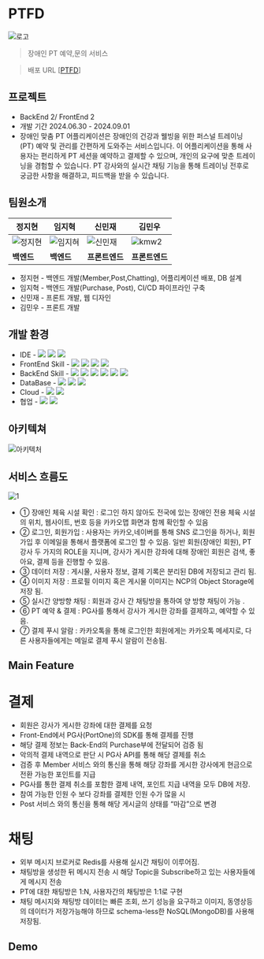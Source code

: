 # PTFD
![로고](https://github.com/user-attachments/assets/488e628b-1f33-41dd-86f9-dae5c359f75f)

> 장애인 PT 예약,문의 서비스

> 배포 URL [[PTFD](http://default-front-84485-25569413-20a094b6a545.kr.lb.naverncp.com:30)]

## 프로젝트
- BackEnd 2/ FrontEnd 2
- 개발 기간 2024.06.30 - 2024.09.01
- 장애인 맞춤 PT 어플리케이션은 장애인의 건강과 웰빙을 위한 퍼스널 트레이닝(PT) 예약 및 관리를 간편하게 도와주는 서비스입니다. 이 어플리케이션을 통해 사용자는 편리하게 PT 세션을 예약하고 결제할 수 있으며, 개인의 요구에 맞춘 트레이닝을 경험할 수 있습니다. PT 강사와의 실시간 채팅 기능을 통해 트레이닝 전후로 궁금한 사항을 해결하고, 피드백을 받을 수 있습니다.

## 팀원소개
| **정지현** | **임지혁** | **신민재** | **김민우** |
| ---------- | ---------- | ---------- |------------|
| ![정지현](https://github.com/user-attachments/assets/fafc64d6-822a-40fc-b95a-4ba787bda859) | ![임지혀](https://github.com/user-attachments/assets/7ad081ee-1908-4dd7-9dbc-9d99a9287edb) | ![신민재](https://github.com/user-attachments/assets/b5c36a1c-c2d0-4a34-a40e-ad1b49f402d5) | ![kmw2](https://github.com/user-attachments/assets/da799522-3d1f-4535-8a9c-c398c0b43f38) |
| **백엔드** | **백엔드** | **프론트엔드** | **프론트엔드** |

- 정지현 - 백엔드 개발(Member,Post,Chatting), 어플리케이션 배포, DB 설계
- 임지혁 - 백엔드 개발(Purchase, Post), CI/CD 파이프라인 구축
- 신민재 - 프론트 개발, 웹 디자인
- 김민우 - 프론트 개발


## 개발 환경
- IDE - <img src="https://img.shields.io/badge/intellij-041E42?style=for-the-badge&logo=intellijidea&logoColor=white"> <img src="https://img.shields.io/badge/visual studio code-4B8BF5?style=for-the-badge&logo=v&logoColor=black"> <img src="https://img.shields.io/badge/naver cloud-00BC8E?style=for-the-badge&logo=icloud&logoColor=black">
- FrontEnd Skill - <img src="https://img.shields.io/badge/javascript-F7DF1E?style=for-the-badge&logo=javascript&logoColor=black"> <img src="https://img.shields.io/badge/react-61DAFB?style=for-the-badge&logo=react&logoColor=black"> <img src="https://img.shields.io/badge/node.js-339933?style=for-the-badge&logo=Node.js&logoColor=white"> <img src="https://img.shields.io/badge/next.js-000000?style=for-the-badge&logo=nextdotjs&logoColor=white">
- BackEnd Skill - <img src="https://img.shields.io/badge/java-007396?style=for-the-badge&logo=java&logoColor=white"> <img src="https://img.shields.io/badge/springboot-6DB33F?style=for-the-badge&logo=springboot&logoColor=white"> <img src="https://img.shields.io/badge/spring security-6DB33F?style=for-the-badge&logo=springsecurity&logoColor=white"> <img src="https://img.shields.io/badge/spring data jpa-6DB33F?style=for-the-badge&logo=spring&logoColor=white"> <img src="https://img.shields.io/badge/spring cloud-6DB33F?style=for-the-badge&logo=spring&logoColor=white"> <img src="https://img.shields.io/badge/stomp-041E42?style=for-the-badge&logo=socketdotio&logoColor=white">
- DataBase - <img src="https://img.shields.io/badge/mysql-4479A1?style=for-the-badge&logo=mysql&logoColor=white"> <img src="https://img.shields.io/badge/mongoDB-47A248?style=for-the-badge&logo=MongoDB&logoColor=white"> <img src="https://img.shields.io/badge/redis-FF4438?style=for-the-badge&logo=redis&logoColor=white"> 
- Cloud - <img src="https://img.shields.io/badge/docker-2496ED?style=for-the-badge&logo=docker&logoColor=white"> <img src="https://img.shields.io/badge/Kubernetes-326CE5?style=for-the-badge&logo=kubernetes&logoColor=white"> 
- 협업 - <img src="https://img.shields.io/badge/github-181717?style=for-the-badge&logo=github&logoColor=white"> <img src="https://img.shields.io/badge/notion-000000?style=for-the-badge&logo=notion&logoColor=white"> 

## 아키텍쳐
![아키텍처](https://github.com/user-attachments/assets/99f25eea-bec4-4140-8b95-ec1b4f83e6ef)

## 서비스 흐름도
![1](https://github.com/user-attachments/assets/25545ad8-bbb2-47cf-82a7-74a8c66a1625)

- ① 장애인 체육 시설 확인 : 로그인 하지 않아도 전국에 있는 장애인 전용 체육 시설의 위치, 
    웹사이트, 번호 등을 카카오맵 화면과 함께 확인할 수 있음
- ② 로그인, 회원가입 : 사용자는 카카오,네이버를 통해 SNS 로그인을 하거나, 회원가입 후 이메일을 통해서 플랫폼에 로그인 할 수 있음.
    일반 회원(장애인 회원), PT 강사 두 가지의 ROLE을 지니며, 강사가 게시한 강좌에 대해 
    장애인 회원은 검색, 좋아요, 결제 등을 진행할 수 있음. 
- ③ 데이터 저장 : 게시물, 사용자 정보, 결제 기록은 분리된 DB에 저장되고 관리 됨.
- ④ 이미지 저장 : 프로필 이미지 혹은 게시물 이미지는 NCP의 Object Storage에 저장 됨.
- ⑤ 실시간 양방향 채팅 : 회원과 강사 간 채팅방을 통하여 양 방향 채팅이 가능 .
- ⑥ PT 예약 & 결제 : PG사를 통해서 강사가 게시한 강좌를 결제하고, 예약할 수 있음.
- ⑦ 결제 푸시 알람 : 카카오톡을 통해 로그인한 회원에게는 카카오톡 메세지로, 다른 
     사용자들에게는 메일로 결제 푸시 알람이 전송됨.

## Main Feature

# 결제
- 회원은 강사가 게시한 강좌에 대한 결제를 요청
- Front-End에서 PG사(PortOne)의 SDK를 통해 결제를 진행
- 해당 결제 정보는 Back-End의 Purchase부에 전달되어 검증 됨
- 악의적 결제 내역으로 판단 시 PG사 API를 통해 해당 결제를 취소
- 검증 후 Member 서비스 와의 통신을 통해 해당 강좌를 게시한 강사에게 현금으로 전환 가능한 포인트를 지급 
- PG사를 통한 결제 취소를 포함한 결제 내역, 포인트 지급 내역을 모두 DB에 저장.
- 참여 가능한 인원 수 보다 강좌를 결제한 인원 수가 많을 시 
- Post 서비스 와의 통신을 통해 해당 게시글의 상태를 “마감”으로 변경

# 채팅
- 외부 메시지 브로커로 Redis를 사용해 실시간 채팅이 이루어짐.
- 채팅방을 생성한 뒤 메시지 전송 시 해당 Topic을 Subscribe하고 있는 사용자들에게 메시지 전송
- PT에 대한 채팅방은 1:N, 사용자간의 채팅방은 1:1로 구현
- 채팅 메시지와 채팅방 데이터는 빠른 조회, 쓰기 성능을 요구하고 이미지, 동영상등의 데이터가 저장가능해야 하므로 schema-less한 NoSQL(MongoDB)를 사용해 저장됨.

## Demo


